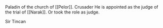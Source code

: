 Paladin of the church of [[Pelor]].
Crusader
He is appointed as the judge of the trial of [[Narak]].
Or took the role as judge.

Sir Tincan